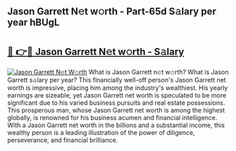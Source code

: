 ## Jason Garrett N𝚎t w𝚘rth - Part-65d S𝚊lary per year hBUgL

# <h2><a href="http://gc1xoif.nevu.top/?p=Jason+Garrett">🔗 👉🔴 Jason Garrett N𝚎t w𝚘rth - S𝚊lary</a></h2>

[![Jason Garrett N𝚎t W𝚘rth](https://i.imgur.com/Oavwk0R.jpeg)](http://gc1xoif.nevu.top/?p=Jason+Garrett)
What is Jason Garrett n𝚎t w𝚘rth? What is Jason Garrett s𝚊lary per year?
This financially well-off person's Jason Garrett net worth is impressive, placing him among the industry's wealthiest. His yearly earnings are sizeable, yet Jason Garrett net worth is speculated to be more significant due to his varied business pursuits and real estate possessions. This prosperous man, whose Jason Garrett net worth is among the highest globally, is renowned for his business acumen and financial intelligence. With a Jason Garrett net worth in the billions and a substantial income, this wealthy person is a leading illustration of the power of diligence, perseverance, and financial brilliance.
